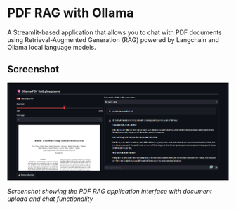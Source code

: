 # PDF RAG with Ollama

A Streamlit-based application that allows you to chat with PDF documents using Retrieval-Augmented Generation (RAG) powered by Langchain and Ollama local language models.

## Screenshot

![PDF RAG Application](screenshot.png)

*Screenshot showing the PDF RAG application interface with document upload and chat functionality*